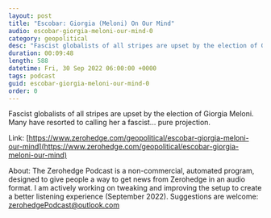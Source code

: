 ```yaml
---
layout: post
title: "Escobar: Giorgia (Meloni) On Our Mind"
audio: escobar-giorgia-meloni-our-mind-0
category: geopolitical
desc: "Fascist globalists of all stripes are upset by the election of Giorgia Meloni. Many have resorted to calling her a fascist... pure projection."
duration: 00:09:48
length: 588
datetime: Fri, 30 Sep 2022 06:00:00 +0000
tags: podcast
guid: escobar-giorgia-meloni-our-mind-0
order: 0
---
```

Fascist globalists of all stripes are upset by the election of Giorgia Meloni. Many have resorted to calling her a fascist... pure projection.

Link: [https://www.zerohedge.com/geopolitical/escobar-giorgia-meloni-our-mind](https://www.zerohedge.com/geopolitical/escobar-giorgia-meloni-our-mind)

About: The Zerohedge Podcast is a non-commercial, automated program, designed to give people a way to get news from Zerohedge in an audio format.  I am actively working on tweaking and improving the setup to create a better listening experience (September 2022).  Suggestions are welcome: [zerohedgePodcast@outlook.com](mailto:zerohedgePodcast@outlook.com)